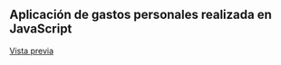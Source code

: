 ## Aplicación de gastos personales realizada en JavaScript

<a href="https://javingd.github.io/AppGastos/">Vista previa</a>
